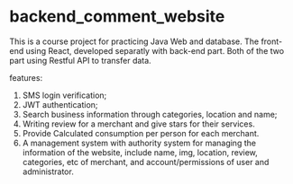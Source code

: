 # backend_comment_website
This is a course project for practicing Java Web and database.
The front-end using React, developed separatly with back-end part. Both of the two part using Restful API to transfer data.

features:
  1. SMS login verification;
  2. JWT authentication;
  3. Search business information through categories, location and name;
  4. Writing review for a merchant and give stars for their services.
  5. Provide Calculated consumption per person for each merchant.
  6. A management system with authority system for managing the information of the website, include name, img, location, review, categories, etc of merchant, and account/permissions of user and administrator.
 
